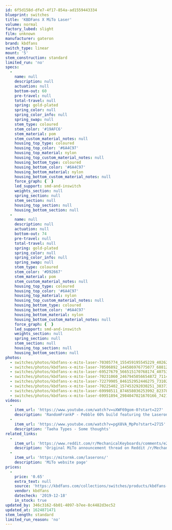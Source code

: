 ```yaml
---
id: 6f5d158d-dfe7-4f17-854a-ad1559443334
blueprint: switches
title: 'KBDFans X MiTo Laser'
volume: normal
factory_lubed: slight
film: unknown
manufacturer: gateron
brand: kbdfans
switch_type: linear
mount: '5'
stem_construction: standard
limited_run: 'no'
specs:
  -
    name: null
    description: null
    actuation: null
    bottom-out: 60
    pre-travel: null
    total-travel: null
    spring: gold-plated
    spring_color: null
    spring_color_info: null
    spring_swap: null
    stem_type: coloured
    stem_color: '#19AFC6'
    stem_material: pom
    stem_custom_material_notes: null
    housing_top_type: coloured
    housing_top_color: '#6A4C97'
    housing_top_material: nylon
    housing_top_custom_material_notes: null
    housing_bottom_type: coloured
    housing_bottom_color: '#6A4C97'
    housing_bottom_material: nylon
    housing_bottom_custom_material_notes: null
    force_graph: {  }
    led_support: smd-and-inswitch
    weights_section: null
    spring_section: null
    stem_section: null
    housing_top_section: null
    housing_bottom_section: null
  -
    name: null
    description: null
    actuation: null
    bottom-out: 74
    pre-travel: null
    total-travel: null
    spring: gold-plated
    spring_color: null
    spring_color_info: null
    spring_swap: null
    stem_type: coloured
    stem_color: '#D92667'
    stem_material: pom
    stem_custom_material_notes: null
    housing_top_type: coloured
    housing_top_color: '#6A4C97'
    housing_top_material: nylon
    housing_top_custom_material_notes: null
    housing_bottom_type: coloured
    housing_bottom_color: '#6A4C97'
    housing_bottom_material: nylon
    housing_bottom_custom_material_notes: null
    force_graph: {  }
    led_support: smd-and-inswitch
    weights_section: null
    spring_section: null
    stem_section: null
    housing_top_section: null
    housing_bottom_section: null
photos:
  - switches/photos/kbdfans-x-mito-laser-70305774_155459195545229_4026236544621696112_n.jpg
  - switches/photos/kbdfans-x-mito-laser-70506892_144586976775077_6881202483123694485_n.jpg
  - switches/photos/kbdfans-x-mito-laser-69527679_566515170768174_4075328807005833181_n.jpg
  - switches/photos/kbdfans-x-mito-laser-70231060_2467945056654872_7114759518757649499_n.jpg
  - switches/photos/kbdfans-x-mito-laser-72279905_846152952446275_7310255603037713673_n.jpg
  - switches/photos/kbdfans-x-mito-laser-70225402_157453292030251_383730578960281269_n.jpg
  - switches/photos/kbdfans-x-mito-laser-69998511_874658036253992_8237886127127489527_n.jpg
  - switches/photos/kbdfans-x-mito-laser-69951894_2984047021670166_7421826308362605902_n.jpg
videos:
  -
    item_url: 'https://www.youtube.com/watch?v=uXWF69gom-0?start=227'
    description: 'RandomFrankP - Pebble 60% build featuring the Laserons'
  -
    item_url: 'https://www.youtube.com/watch?v=pgX8VA_MpPo?start=2715'
    description: 'Taeha Types - Some thoughts'
related_links:
  -
    item_url: 'https://www.reddit.com/r/MechanicalKeyboards/comments/e2ivnb/laseron_mx_laser_gmk_inspired_linear_switches/'
    description: 'Original MiTo announcement thread on Reddit /r/MechanicalKeyboards'
  -
    item_url: 'https://mitormk.com/laserons/'
    description: 'MiTo website page'
prices:
  -
    price: '0.65'
    extra_text: null
    source: 'https://kbdfans.com/collections/switches/products/kbdfans-x-mito-custom-laser-switches?variant=31370206969995'
    vendor: kbdfans
    datecheck: '2019-12-18'
    in_stock: true
updated_by: 346c3162-6b01-4097-b7ee-8c4482d3ec52
updated_at: 1624871471
stem_length: standard
limited_run_reason: 'no'
---
```

